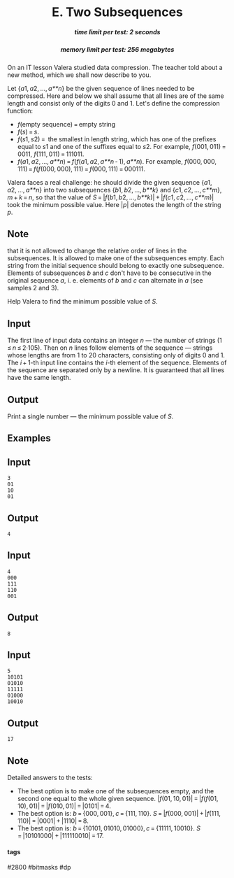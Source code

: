 <h1 style='text-align: center;'> E. Two Subsequences</h1>

<h5 style='text-align: center;'>time limit per test: 2 seconds</h5>
<h5 style='text-align: center;'>memory limit per test: 256 megabytes</h5>

On an IT lesson Valera studied data compression. The teacher told about a new method, which we shall now describe to you.

Let {*a*1, *a*2, ..., *a**n*} be the given sequence of lines needed to be compressed. Here and below we shall assume that all lines are of the same length and consist only of the digits 0 and 1. Let's define the compression function:

* *f*(empty sequence) = empty string
* *f*(*s*) = *s*.
* *f*(*s*1, *s*2) =  the smallest in length string, which has one of the prefixes equal to *s*1 and one of the suffixes equal to *s*2. For example, *f*(001, 011) = 0011, *f*(111, 011) = 111011.
* *f*(*a*1, *a*2, ..., *a**n*) = *f*(*f*(*a*1, *a*2, *a**n* - 1), *a**n*). For example, *f*(000, 000, 111) = *f*(*f*(000, 000), 111) = *f*(000, 111) = 000111.

Valera faces a real challenge: he should divide the given sequence {*a*1, *a*2, ..., *a**n*} into two subsequences {*b*1, *b*2, ..., *b**k*} and {*c*1, *c*2, ..., *c**m*}, *m* + *k* = *n*, so that the value of *S* = |*f*(*b*1, *b*2, ..., *b**k*)| + |*f*(*c*1, *c*2, ..., *c**m*)| took the minimum possible value. Here |*p*| denotes the length of the string *p*.

## Note

 that it is not allowed to change the relative order of lines in the subsequences. It is allowed to make one of the subsequences empty. Each string from the initial sequence should belong to exactly one subsequence. Elements of subsequences *b* and *c* don't have to be consecutive in the original sequence *a*, i. e. elements of *b* and *c* can alternate in *a* (see samples 2 and 3).

Help Valera to find the minimum possible value of *S*.

## Input

The first line of input data contains an integer *n* — the number of strings (1 ≤ *n* ≤ 2·105). Then on *n* lines follow elements of the sequence — strings whose lengths are from 1 to 20 characters, consisting only of digits 0 and 1. The *i* + 1-th input line contains the *i*-th element of the sequence. Elements of the sequence are separated only by a newline. It is guaranteed that all lines have the same length.

## Output

Print a single number — the minimum possible value of *S*.

## Examples

## Input


```
3  
01  
10  
01  

```
## Output


```
4  

```
## Input


```
4  
000  
111  
110  
001  

```
## Output


```
8  

```
## Input


```
5  
10101  
01010  
11111  
01000  
10010  

```
## Output


```
17  

```
## Note

Detailed answers to the tests:

* The best option is to make one of the subsequences empty, and the second one equal to the whole given sequence. |*f*(01, 10, 01)| = |*f*(*f*(01, 10), 01)| = |*f*(010, 01)| = |0101| = 4.
* The best option is: *b* = {000, 001}, *c* = {111, 110}. *S* = |*f*(000, 001)| + |*f*(111, 110)| = |0001| + |1110| = 8.
* The best option is: *b* = {10101, 01010, 01000}, *c* = {11111, 10010}. *S* = |10101000| + |111110010| = 17.


#### tags 

#2800 #bitmasks #dp 